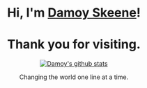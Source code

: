 
<h1 align="center">Hi, I'm <a href="https://www.edisonlee55.com">Damoy Skeene</a>!</h1>
<h1 align="center">Thank you for visiting.</h1>

<p align="center">
  <a href="https://github.com/edisonlee55"><img src="https://github-readme-stats.vercel.app/api?username=damoyskeene&hide_border=true&show_icons=true" alt="Damoy's github stats"></a>
</p>

<p align="center">
</p>

<p align="center">Changing the world one line at a time.</p>
